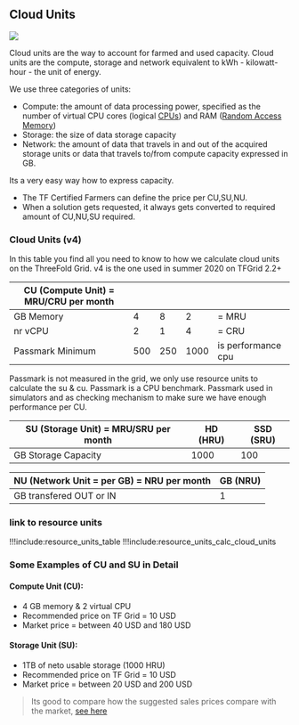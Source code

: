 ## Cloud Units

![](cloudunits_abstract.png)

Cloud units are the way to account for farmed and used capacity. Cloud units are the compute, storage and network equivalent to kWh - kilowatt-hour - the unit of energy.

We use three categories of units:

- Compute: the amount of data processing power, specified as the number of virtual CPU cores (logical [CPUs](https://en.wikipedia.org/wiki/Central_processing_unit)) and RAM ([Random Access Memory](https://en.wikipedia.org/wiki/Random-access_memory))
- Storage: the size of data storage capacity
- Network: the amount of data that travels in and out of the acquired storage units or data that travels to/from compute capacity expressed in GB.

Its a very easy way how to express capacity.

- The TF Certified Farmers can define the price per CU,SU,NU.
- When a solution gets requested, it always gets converted to required amount of CU,NU,SU required.

### Cloud Units (v4)

In this table you find all you need to know to how we calculate cloud units on the ThreeFold Grid.
v4 is the one used in summer 2020 on TFGrid 2.2+

| CU (Compute Unit) = MRU/CRU per month  |   |   |   | |
|---|---|---|---|---|
| GB Memory         |  4  | 8  |  2  | = MRU |
| nr vCPU           |  2  | 1  |  4  | = CRU |
| Passmark Minimum  | 500  | 250 | 1000 | is performance cpu |

Passmark is not measured in the grid, we only use resource units to calculate the su & cu. Passmark is a CPU benchmark. Passmark used in simulators and as checking mechanism to make sure we have enough performance per CU.


| SU (Storage Unit) = MRU/SRU per month | HD (HRU)  |  SSD (SRU) |  
|---|---|---|
| GB Storage Capacity  |  1000  | 100  | 

| NU (Network Unit = per GB) = NRU per month | GB (NRU)  | 
|---|---|
| GB transfered OUT or IN  |  1  |



### link to resource units

!!!include:resource_units_table
!!!include:resource_units_calc_cloud_units


### Some Examples of CU and SU in Detail

#### Compute Unit (CU): 

- 4 GB memory & 2 virtual CPU 
- Recommended price on TF Grid = 10 USD
- Market price = between 40 USD and 180 USD

#### Storage Unit (SU):

- 1TB of neto usable storage (1000 HRU)
- Recommended price on TF Grid = 10 USD
- Market price = between 20 USD and 200 USD


> Its good to compare how the suggested sales prices compare with the market, [see here](cloud_pricing.md)